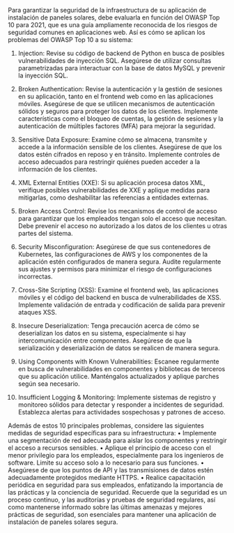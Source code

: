 Para garantizar la seguridad de la infraestructura de su aplicación de instalación de paneles solares, debe evaluarla en función del OWASP Top 10 para 2021, que es una guía ampliamente reconocida de los riesgos de seguridad comunes en aplicaciones web. Así es cómo se aplican los problemas del OWASP Top 10 a su sistema:

1.	Injection: Revise su código de backend de Python en busca de posibles vulnerabilidades de inyección SQL. Asegúrese de utilizar consultas parametrizadas para interactuar con la base de datos MySQL y prevenir la inyección SQL.

2.	Broken Authentication: Revise la autenticación y la gestión de sesiones en su aplicación, tanto en el frontend web como en las aplicaciones móviles. Asegúrese de que se utilicen mecanismos de autenticación sólidos y seguros para proteger los datos de los clientes. Implemente características como el bloqueo de cuentas, la gestión de sesiones y la autenticación de múltiples factores (MFA) para mejorar la seguridad.

3.	Sensitive Data Exposure: Examine cómo se almacena, transmite y accede a la información sensible de los clientes. Asegúrese de que los datos estén cifrados en reposo y en tránsito. Implemente controles de acceso adecuados para restringir quiénes pueden acceder a la información de los clientes.

4.	XML External Entities (XXE): Si su aplicación procesa datos XML, verifique posibles vulnerabilidades de XXE y aplique medidas para mitigarlas, como deshabilitar las referencias a entidades externas.

5.	Broken Access Control: Revise los mecanismos de control de acceso para garantizar que los empleados tengan solo el acceso que necesitan. Debe prevenir el acceso no autorizado a los datos de los clientes u otras partes del sistema.

6.	Security Misconfiguration: Asegúrese de que sus contenedores de Kubernetes, las configuraciones de AWS y los componentes de la aplicación estén configurados de manera segura. Audite regularmente sus ajustes y permisos para minimizar el riesgo de configuraciones incorrectas.

7.	Cross-Site Scripting (XSS): Examine el frontend web, las aplicaciones móviles y el código del backend en busca de vulnerabilidades de XSS. Implemente validación de entrada y codificación de salida para prevenir ataques XSS.

8.	Insecure Deserialization: Tenga precaución acerca de cómo se deserializan los datos en su sistema, especialmente si hay intercomunicación entre componentes. Asegúrese de que la serialización y deserialización de datos se realicen de manera segura.

9.	Using Components with Known Vulnerabilities: Escanee regularmente en busca de vulnerabilidades en componentes y bibliotecas de terceros que su aplicación utilice. Manténgalos actualizados y aplique parches según sea necesario.

10.	Insufficient Logging & Monitoring: Implemente sistemas de registro y monitoreo sólidos para detectar y responder a incidentes de seguridad. Establezca alertas para actividades sospechosas y patrones de acceso.

Además de estos 10 principales problemas, considere las siguientes medidas de seguridad específicas para su infraestructura:
•	Implemente una segmentación de red adecuada para aislar los componentes y restringir el acceso a recursos sensibles.
•	Aplique el principio de acceso con el menor privilegio para los empleados, especialmente para los ingenieros de software. Limite su acceso solo a lo necesario para sus funciones.
•	Asegúrese de que los puntos de API y las transmisiones de datos estén adecuadamente protegidos mediante HTTPS.
•	Realice capacitación periódica en seguridad para sus empleados, enfatizando la importancia de las prácticas y la conciencia de seguridad.
Recuerde que la seguridad es un proceso continuo, y las auditorías y pruebas de seguridad regulares, así como mantenerse informado sobre las últimas amenazas y mejores prácticas de seguridad, son esenciales para mantener una aplicación de instalación de paneles solares segura.
